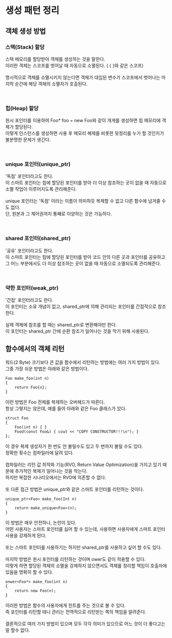 # 생성 패턴 정리

## 객체 생성 방법

### 스택(Stack) 할당
스택 메모리를 할당받아 객체를 생성하는 것을 말한다.
<br>
이러한 객체는 스코프를 벗어날 때 자동으로 소멸된다. ( { }와 같은 스코프)
<br>
<br>
명시적으로 객체를 소멸시키지 않는다면 객체가 대입된 변수가 스코프에서 벗어나는 마지막 순간에 해당 객체의 소멸자가 호출된다.

<br>

### 힙(Heap) 할당
원시 포인터를 이용하여 Foo* foo = new Foo와 같이 개게를 생성하면 힙 메모리에 객체가 할당된다.
<br>
이렇게 인스턴스를 생성하면 사용 후 메모리 해제를 비롯한 뒷정리를 누가 할 것인지가 불분명한 문제가 생긴다.

<br>

### unique 포인터(unique_ptr)
'독점' 포인터라고도 한다.
<br>
이 스마트 포인터는 힙에 할당된 포인터를 받아 더 이상 참조하는 곳이 없을 때 자동으로 소멸 작업이 이루어지도록 관리해준다.
<br>
<br>
unique 포인터는 '독점' 이라는 이름이 의미하듯 복제할 수 없고 다른 함수에 넘겨줄 수도 없다.
<br>
단, 원본과 그 제어권까지 통째로 이양하는 것은 가능하다.

<br>

### shared 포인터(shared_ptr)
'공유' 포인터라고도 한다.
<br>
이 스마트 포인터는 힙에 할당된 포인터를 받아 코드 안의 다른 곳과 포인터를 공유하고 그 어느 부분에서도 더 이상 참조하는 곳이 없을 때 자동으로 소멸되도록 관리해준다.

<br>

### 약한 포인터(weak_ptr)
'간접' 포인터라고도 한다.
<br>
이 포인터는 소유 개념이 없고, shared_ptr에 의해 관리되는 포인터를 간접적으로 참조한다.
<br>
<br>
실제 객체에 참조를 할 때는 shared_ptr로 변환해야만 한다.
<br>
이 포인터는 shared_ptr 간에 순환 참조가 일어나는 것을 막기 위해 사용된다.

## 함수에서의 객체 리턴
워드(2 Byte) 크기보다 큰 값을 함수에서 리턴하는 방법에는 여러 가지 방법이 있다.
<br>
그중 가장 쉬운 방법은 아래와 같은 방법이다.

```
Foo make_foo(int n)
{
    return Foo{n};
}
```

이런 방법은 Foo 전체를 복제하는 오버헤드가 따른다.
<br>
항상 그렇지는 않은데, 예를 들어 아래와 같은 Foo 클래스가 있다.

```
struct Foo
{
    Foo(int n) { }
    Food(const Foo&) { cout << "COPY CONSTRUCTOR!!!\n"); }
};
```

이 경우 복제 생성자가 한 번도 안 불릴수도 있고 두 번까지 불릴 수도 있다.
<br>
정확한 횟수는 컴파일러에 달려 있다.
<br>
<br>
컴파일러는 리턴 값 최적화 기능(RVO, Return Value Optimization)을 가지고 있기 때문에 추가적인 복제가 일어나는 것을 막는다.
<br>
하지만 복잡한 시나리오에서는 RVO에 의존할 수 없다.
<br>
<br>
또 다른 접근 방법은 unique_ptr와 같은 스마트 포인터를 리턴하는 것이다.

```
unique_ptr<Foo> make_foo(Int n)
{
    return make_unique<Foo>(n);
}
```
이 방법은 매우 안전하나, 논란이 있다.
<br>
어떤 사용자는 스마트 포인터를 싫어 할 수 있는데, 사용하면 사용자에게 스마트 포인터 사용을 강제하게 된다.
<br>
<br>
또는 스마트 포인터를 사용하기는 하지만 shared_ptr를 사용하고 싶어 할 수도 있다.
<br>
<br>
마지막 방법은 원시 포인터를 리턴하는 것이며 ower<T>도 같이 적용할 수 있다.
<br>
이렇게 하면 할당된 객체의 소멸을 강제하지 않으면서도 객체를 정리할 책임이 호출자에 있음을 명확히 할 수 있다.

```
onwer<Foo*> make_foo(int n)
{
    return new Foo(n);
}
```

이러한 방법은 함수의 사용자에게 힌트를 주는 것으로 볼 수 있다.
<br>
즉 포인터를 리턴할 테니 관리는 전역적으로 리턴받는 쪽의 책임을 알려준다.
<br>
<br>
결론적으로 여러 가지 방법이 있으며 모두 각각 의미가 있으므로 어느 것이 더 좋다고는 말 할수 없다.
